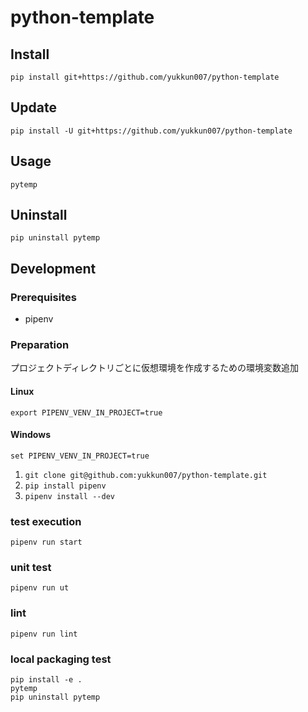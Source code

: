 # python-template

## Install

```(sh)
pip install git+https://github.com/yukkun007/python-template
```

## Update

```(sh)
pip install -U git+https://github.com/yukkun007/python-template
```

## Usage

```(sh)
pytemp
```

## Uninstall

```(sh)
pip uninstall pytemp
```

## Development

### Prerequisites

* pipenv

### Preparation

プロジェクトディレクトリごとに仮想環境を作成するための環境変数追加

#### Linux

```(sh)
export PIPENV_VENV_IN_PROJECT=true
```

#### Windows

```(sh)
set PIPENV_VENV_IN_PROJECT=true
```

1. `git clone git@github.com:yukkun007/python-template.git`
1. `pip install pipenv`
1. `pipenv install --dev`

### test execution

```(sh)
pipenv run start
```

### unit test

```(sh)
pipenv run ut
```

### lint

```(sh)
pipenv run lint
```

### local packaging test

```(sh)
pip install -e .
pytemp
pip uninstall pytemp
```
